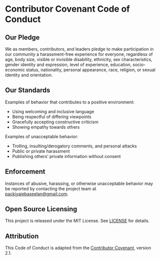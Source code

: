 # Contributor Covenant Code of Conduct

## Our Pledge
We as members, contributors, and leaders pledge to make participation in our community a harassment-free experience for everyone, regardless of age, body size, visible or invisible disability, ethnicity, sex characteristics, gender identity and expression, level of experience, education, socio-economic status, nationality, personal appearance, race, religion, or sexual identity and orientation.

## Our Standards
Examples of behavior that contributes to a positive environment:
- Using welcoming and inclusive language
- Being respectful of differing viewpoints
- Gracefully accepting constructive criticism
- Showing empathy towards others

Examples of unacceptable behavior:
- Trolling, insulting/derogatory comments, and personal attacks
- Public or private harassment
- Publishing others’ private information without consent


## Enforcement
Instances of abusive, harassing, or otherwise unacceptable behavior may be reported by contacting the project team at packiyajebaseelan@gmail.com.

## Open Source Licensing
This project is released under the MIT License. See [LICENSE](LICENSE) for details.

## Attribution
This Code of Conduct is adapted from the [Contributor Covenant](https://www.contributor-covenant.org/), version 2.1.

